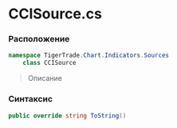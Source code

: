 
# CCISource.cs
### Расположение
```csharp
namespace TigerTrade.Chart.Indicators.Sources  
    class CCISource
```

> Описание

### Синтаксис
```csharp
public override string ToString()
```
